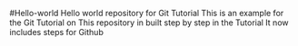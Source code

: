 #Hello-world
Hello world repository for Git Tutorial
This is an example for the Git Tutorial on 
This repository in built step by step in the Tutorial
It now includes steps for Github
